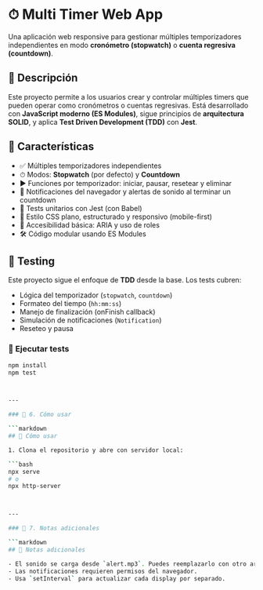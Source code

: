 # ⏱ Multi Timer Web App

Una aplicación web responsive para gestionar múltiples temporizadores independientes en modo **cronómetro (stopwatch)** o **cuenta regresiva (countdown)**.

## 🧠 Descripción

Este proyecto permite a los usuarios crear y controlar múltiples timers que pueden operar como cronómetros o cuentas regresivas. Está desarrollado con **JavaScript moderno (ES Modules)**, sigue principios de **arquitectura SOLID**, y aplica **Test Driven Development (TDD)** con **Jest**.

## 🚀 Características

- ✅ Múltiples temporizadores independientes
- ⏱ Modos: **Stopwatch** (por defecto) y **Countdown**
- ▶️ Funciones por temporizador: iniciar, pausar, resetear y eliminar
- 🔔 Notificaciones del navegador y alertas de sonido al terminar un countdown
- 🧪 Tests unitarios con Jest (con Babel)
- 🎨 Estilo CSS plano, estructurado y responsivo (mobile-first)
- 🧩 Accesibilidad básica: ARIA y uso de roles
- 🛠 Código modular usando ES Modules

## 🧪 Testing

Este proyecto sigue el enfoque de **TDD** desde la base. Los tests cubren:

- Lógica del temporizador (`stopwatch`, `countdown`)
- Formateo del tiempo (`hh:mm:ss`)
- Manejo de finalización (onFinish callback)
- Simulación de notificaciones (`Notification`)
- Reseteo y pausa

### 🔧 Ejecutar tests

```bash
npm install
npm test



---

### 📌 6. Cómo usar

```markdown
## 🧭 Cómo usar

1. Clona el repositorio y abre con servidor local:

```bash
npx serve
# o
npx http-server



---

### 📌 7. Notas adicionales

```markdown
## 🔔 Notas adicionales

- El sonido se carga desde `alert.mp3`. Puedes reemplazarlo con otro archivo.
- Las notificaciones requieren permisos del navegador.
- Usa `setInterval` para actualizar cada display por separado.
